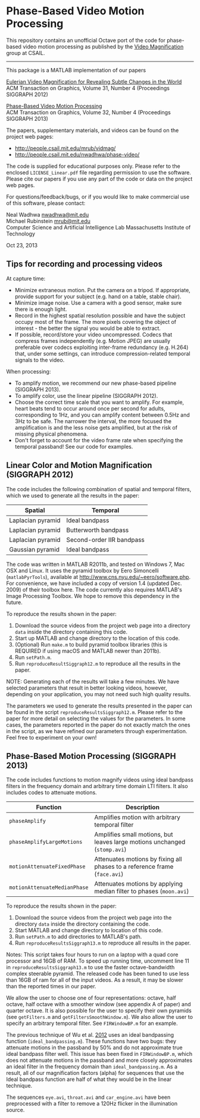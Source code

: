 # Phase-Based Video Motion Processing

This repository contains an unofficial Octave port of the code for phase-based
video motion processing as published by the [Video Magnification][vidmag] group
at CSAIL.

[vidmag]: http://people.csail.mit.edu/mrub/vidmag/


------------ 

This package is a MATLAB implementation of our papers

[Eulerian Video Magnification for Revealing Subtle Changes in the World][paper1]  
ACM Transaction on Graphics, Volume 31, Number 4 (Proceedings SIGGRAPH 2012) 

[Phase-Based Video Motion Processing][paper2]  
ACM Transaction on Graphics, Volume 32, Number 4 (Proceedings SIGGRAPH 2013)

[paper1]: http://people.csail.mit.edu/mrub/papers/vidmag.pdf
[paper2]: http://people.csail.mit.edu/mrub/papers/phasevid-siggraph13.pdf

The papers, supplementary materials, and videos can be found on the project web
pages:

- http://people.csail.mit.edu/mrub/vidmag/
- http://people.csail.mit.edu/nwadhwa/phase-video/

The code is supplied for educational purposes only. Please refer to the
enclosed `LICENSE_Linear.pdf` file regarding permission to use the software.
Please cite our papers if you use any part of the code or data on the project
web pages.

For questions/feedback/bugs, or if you would like to make commercial use of this
software, please contact:

Neal Wadhwa <nwadhwa@mit.edu>  
Michael Rubinstein <mrub@mit.edu>  
Computer Science and Artificial Intelligence Lab
Massachusetts Institute of Technology

Oct 23, 2013



## Tips for recording and processing videos

At capture time:

- Minimize extraneous motion. Put the camera on a tripod. If appropriate,
  provide support for your subject (e.g. hand on a table, stable chair). 
- Minimize image noise. Use a camera with a good sensor, make sure there is
  enough light.
- Record in the highest spatial resolution possible and have the subject occupy
  most of the frame. The more pixels covering the object of interest - the
  better the signal you would be able to extract.
- If possible, record/store your video uncompressed. Codecs that compress
  frames independently (e.g. Motion JPEG) are usually preferable over codecs
  exploiting inter-frame redundancy (e.g. H.264) that, under some settings, can
  introduce compression-related temporal signals to the video.

When processing:

- To amplify motion, we recommend our new phase-based pipeline (SIGGRAPH 2013).
- To amplify color, use the linear pipeline (SIGGRAPH 2012).
- Choose the correct time scale that you want to amplify. For example, heart
  beats tend to occur around once per second for adults, corresponding to 1Hz,
  and you can amplify content between 0.5Hz and 3Hz to be safe. The narrower
  the interval, the more focused the amplification is and the less noise gets
  amplified, but at the risk of missing physical phenomena.
- Don't forget to account for the video frame rate when specifying the temporal
  passband! See our code for examples.



## Linear Color and Motion Magnification (SIGGRAPH 2012)

The code includes the following combination of spatial and temporal filters,
which we used to generate all the results in the paper:

| Spatial           | Temporal                  |
| ------------------|---------------------------|
| Laplacian pyramid | Ideal bandpass            |
| Laplacian pyramid | Butterworth bandpass      |
| Laplacian pyramid | Second-order IIR bandpass |
| Gaussian pyramid  | Ideal bandpass            |

The code was written in MATLAB R2011b, and tested on Windows 7, Mac OSX and
Linux. It uses the pyramid toolbox by Eero Simoncelli (`matlabPyrTools`),
available at http://www.cns.nyu.edu/~eero/software.php. For convenience, we
have included a copy of version 1.4 (updated Dec. 2009) of their toolbox here.
The code currently also requires MATLAB's Image Processing Toolbox. We hope to
remove this dependency in the future.

To reproduce the results shown in the paper:

1) Download the source videos from the project web page into a directory `data`
   inside the directory containing this code.
2) Start up MATLAB and change directory to the location of this code.
3) (Optional) Run `make.m` to build pyramid toolbox libraries (this is REQUIRED
   if using macOS and MATLAB newer than 2011b).
4) Run `setPath.m`.
5) Run `reproduceResultSiggraph12.m` to reproduce all the results in the paper.

NOTE: Generating each of the results will take a few minutes. We have selected
parameters that result in better looking videos, however, depending on your
application, you may not need such high quality results.

The parameters we used to generate the results presented in the paper can be
found in the script `reproduceResultsSiggraph12.m`. Please refer to the paper
for more detail on selecting the values for the parameters. In some cases, the
parameters reported in the paper do not exactly match the ones in the script,
as we have refined our parameters through experimentation. Feel free to
experiment on your own!




## Phase-Based Motion Processing (SIGGRAPH 2013)

The code includes functions to motion magnify videos using ideal bandpass
filters in the frequency domain and arbitrary time domain LTI filters. It also
includes codes to attenuate motions.


| Function                     | Description                                                               |
| -----------------------------|---------------------------------------------------------------------------|
| `phaseAmplify`               | Amplifies motion with arbitrary temporal filter                           |
| `phaseAmplifyLargeMotions`   | Amplifies small motions, but leaves large motions unchanged (`stomp.avi`) |
| `motionAttenuateFixedPhase`  | Attenuates motions by fixing all phases to a reference frame (`face.avi`) |
| `motionAttenuateMedianPhase` | Attenuates motions by applying median filter to phases (`moon.avi`)       |

To reproduce the results shown in the paper:

1) Download the source videos from the project web page into the directory
   `data` inside the directory containing the code.
2) Start MATLAB and change directory to location of this code.
3) Run `setPath.m` to add directories to MATLAB's path.
4) Run `reproduceResultsSiggraph13.m` to reproduce all results in the paper. 

Notes: This script takes four hours to run on a laptop with a quad core
processor and 16GB of RAM. To speed up running time, uncomment line 11 in
`reproduceResultsSiggraph13.m` to use the faster octave-bandwidth complex
steerable pyramid. The released code has been tuned to use less than 16GB of
ram for all of the input videos. As a result, it may be slower than the
reported times in our paper.

We allow the user to choose one of four representations: octave, half octave,
half octave with a smoother window (see appendix A of paper) and quarter
octave. It is also possible for the user to specify their own pyramids (see
`getFilters.m` and `getFiltersSmoothWindow.m`). We also allow the user to
specify an arbitrary temporal filter. See `FIRWindowBP.m` for an example.

The previous technique of Wu et al. [2012][vidmag] uses an ideal bandpassing
function (`ideal_bandpassing.m`). These functions have two bugs: they attenuate
motions in the passband by 50% and do not approximate true ideal bandpass
filter well. This issue has been fixed in `FIRWindowBP.m`, which does not
attenuate motions in the passband and more closely approximates an ideal filter
in the frequency domain than `ideal_bandpassing.m`. As a result, all of our
magnification factors (alpha) for sequences that use the Ideal bandpass
function are half of what they would be in the linear technique.

The sequences `eye.avi`, `throat.avi` and `car_engine.avi` have been
preprocessed with a filter to remove a 120Hz flicker in the illumination source.
